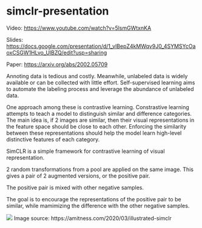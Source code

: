 # simclr-presentation

Video:
https://www.youtube.com/watch?v=5lsmGWtxnKA

Slides:
https://docs.google.com/presentation/d/1_vlBepZ4kMWqv9J0_4SYMSYcOaoxCSGW1HLvo_UlBZQ/edit?usp=sharing

Paper:
https://arxiv.org/abs/2002.05709

Annoting data is tedious and costly.
Meanwhile, unlabeled data is widely available or can be collected with little effort.
Self-supervised learning aims to automate the labeling process and leverage the abundance of unlabeled data.

One approach among these is contrastive learning.
Constrastive learning attempts to teach a model to distinguish similar and difference categories.
The main idea is, if 2 images are similar, then their visual representations in the feature space should be close to each other.
Enforcing the similarity between these representations should help the model learn high-level distinctive features of each category.

SimCLR is a simple framework for contrastive learning of visual representation.

2 random transformations from a pool are applied on the same image.
This gives a pair of 2 augmented versions, or the positive pair.

The positive pair is mixed with other negative samples.

The goal is to encourage the representations of the positive pair to be similar, while mamimizing the difference with the other negative samples.

<img src="https://amitness.com/images/simclr-general-architecture.png">
Image source:
https://amitness.com/2020/03/illustrated-simclr
